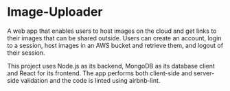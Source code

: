 # Image-Uploader

A web app that enables users to host images on the cloud and get links to their images that can be shared outside. 
Users can create an account, login to a session, host images in an AWS bucket and retrieve them, and logout of their session.

This project uses Node.js as its backend, MongoDB as its database client and React for its frontend. The app performs both 
client-side and server-side validation and the code is linted using airbnb-lint. 
